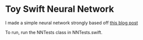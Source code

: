 # Toy Swift Neural Network
I made a simple neural network strongly based off [this blog post](https://iamtrask.github.io/2015/07/12/basic-python-network/)

To run, run the NNTests class in NNTests.swift.
